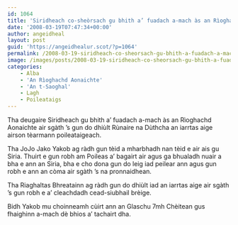```yaml
---
id: 1064
title: 'Siridheach co-sheòrsach gu bhith a’ fuadach a-mach às an Rìoghachd Aonaichte'
date: '2008-03-19T07:47:34+00:00'
author: angeidheal
layout: post
guid: 'https://angeidhealur.scot/?p=1064'
permalink: /2008-03-19-siridheach-co-sheorsach-gu-bhith-a-fuadach-a-mach-as-an-rioghachd-aonaichte/
image: /images/posts/2008-03-19-siridheach-co-sheorsach-gu-bhith-a-fuadach-a-mach-as-an-rioghachd-aonaichte.webp
categories:
    - Alba
    - 'An Rìoghachd Aonaichte'
    - 'An t-Saoghal'
    - Lagh
    - Poileataigs
---
```


Tha deugaire Siridheach gu bhith a’ fuadach a-mach às an Rìoghachd Aonaichte air sgàth ’s gun do dhiùlt Rùnaire na Dùthcha an iarrtas aige airson tèarmann poileataigeach.

Tha JoJo Jako Yakob ag ràdh gun tèid a mharbhadh nan tèid e air ais gu Siria. Thuirt e gun robh am Poileas a’ bagairt air agus ga bhualadh nuair a bha e ann an Siria, bha e cho dona gun do leig iad peilear ann agus gun robh e ann an còma air sgàth ’s na pronnaidhean.

Tha Riaghaltas Bhreatainn ag ràdh gun do dhiùlt iad an iarrtas aige air sgàth ’s gun robh e a’ cleachdadh cead-siubhail brèige.

Bidh Yakob mu choinneamh cùirt ann an Glaschu 7mh Chèitean gus fhaighinn a-mach dè bhios a’ tachairt dha.
